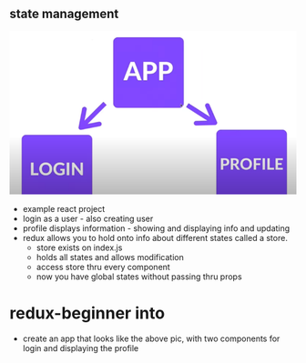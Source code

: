 ## state management
![state diagram](/ReduxPractice/react-redux-tutorial/diag.png "state diagram")
- example react project
- login as a user - also creating user
- profile displays information - showing and displaying info and updating
- redux allows you to hold onto info about different states called a store.
    - store exists on index.js
    - holds all states and allows modification
    - access store thru every component
    - now you have global states without passing thru props

# redux-beginner into
- create an app that looks like the above pic, with two components for login and displaying the profile